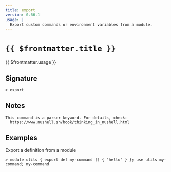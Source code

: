 ```yaml
---
title: export
version: 0.66.1
usage: |
  Export custom commands or environment variables from a module.
---
```


# <code>{{ $frontmatter.title }}</code>

<div style='white-space: pre-wrap;'>{{ $frontmatter.usage }}</div>

## Signature

```> export ```

## Notes
```text
This command is a parser keyword. For details, check:
  https://www.nushell.sh/book/thinking_in_nushell.html
```
## Examples

Export a definition from a module
```shell
> module utils { export def my-command [] { "hello" } }; use utils my-command; my-command
```
